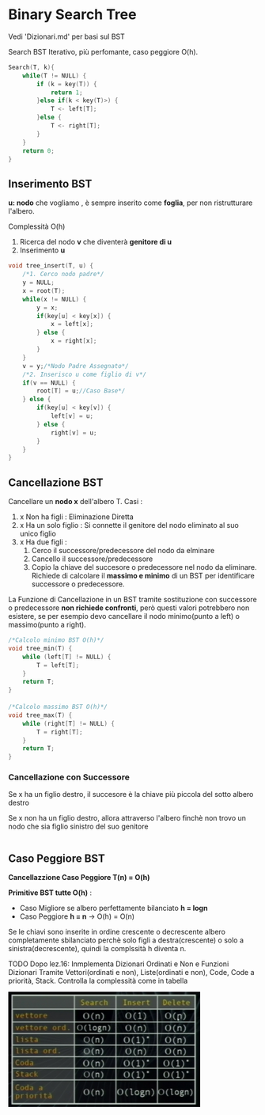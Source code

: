 # Binary Search Tree
Vedi 'Dizionari.md' per basi sul BST

Search BST Iterativo, più perfomante, caso peggiore O(h).
```c
Search(T, k){
    while(T != NULL) {
        if (k = key(T)) {
            return 1;
        }else if(k < key(T)>) {
            T <- left[T];
        }else {
            T <- right[T];
        }
    }
    return 0;
}
```
## Inserimento BST 
**u: nodo** che vogliamo , è sempre inserito come **foglia**, per non ristrutturare l'albero.

Complessità O(h)
1. Ricerca del nodo **v** che diventerà **genitore di u**
2. Inserimento **u**

```c
void tree_insert(T, u) {
    /*1. Cerco nodo padre*/
    y = NULL;
    x = root(T);
    while(x != NULL) {
        y = x;
        if(key[u] < key[x]) {
            x = left[x];
        } else {
            x = right[x];
        }
    }
    v = y;/*Nodo Padre Assegnato*/
    /*2. Inserisco u come figlio di v*/
    if(v == NULL) {
        root[T] = u;//Caso Base*/
    } else {
        if(key[u] < key[v]) {
            left[v] = u;
        } else {
            right[v] = u;
        }
    }
}
```

## Cancellazione BST
Cancellare un **nodo x** dell'albero T. Casi :
1. x Non ha figli : Eliminazione Diretta
2. x Ha un solo figlio : Si connette il genitore del nodo eliminato al suo unico figlio
3. x Ha due figli :
   1. Cerco il successore/predecessore del nodo da elminare
   2. Cancello il successore/predecessore
   3. Copio la chiave del succesore o predecessore nel nodo da eliminare. Richiede di calcolare il **massimo e minimo** di un BST per identificare successore o predecessore.

La Funzione di Cancellazione in un BST tramite sostituzione con successore o predecessore **non richiede confronti**, però questi valori potrebbero non esistere, se per esempio devo cancellare il nodo minimo(punto a left) o massimo(punto a right).
```c
/*Calcolo minimo BST O(h)*/
void tree_min(T) {
    while (left[T] != NULL) {
        T = left[T];
    }
    return T;
}

/*Calcolo massimo BST O(h)*/
void tree_max(T) {
    while (right[T] != NULL) {
        T = right[T];
    }
    return T;
}
```

### Cancellazione con Successore
Se x ha un figlio destro, il succesore è la chiave più piccola del sotto albero destro

Se x non ha un figlio destro, allora attraverso l'albero finchè non trovo un nodo che sia figlio sinistro del suo genitore

```c

```

## Caso Peggiore BST
**Cancellazzione Caso Peggiore T(n) = O(h)**

**Primitive BST tutte O(h)** :
- Caso Migliore se albero perfettamente bilanciato **h = logn**
- Caso Peggiore **h = n** -> O(h) = O(n)

Se le chiavi sono inserite in ordine crescente o decrescente albero completamente sbilanciato perchè solo figli a destra(crescente) o solo a sinistra(decrescente), quindi la complssità h diventa n.

TODO Dopo lez.16: Inmplementa Dizionari Ordinati e Non e Funzioni Dizionari Tramite Vettori(ordinati e non), Liste(ordinati e non), Code, Code a priorità, Stack. Controlla la complessità come in tabella

![alt text](img\impleDizi.png)
